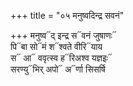 +++
title = "०५ मनुष्वदिन्द्र सवनं"

+++
मनुष्व᳓द् इन्द्र स᳓वनं जुषाणः᳓  
पि᳓बा सो᳓मं श᳓श्वते वीरि᳓याय  
स᳓ आ᳓ ववृत्स्व ह᳓रिअश्व यज्ञइः᳓  
सरण्यु᳓भिर् अपो᳓ अ᳓र्णा सिसर्षि
